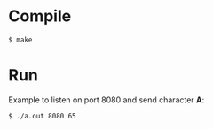 # Compile

```bash
$ make
```

# Run

Example to listen on port 8080 and send character **A**:
```bash
$ ./a.out 8080 65
```
